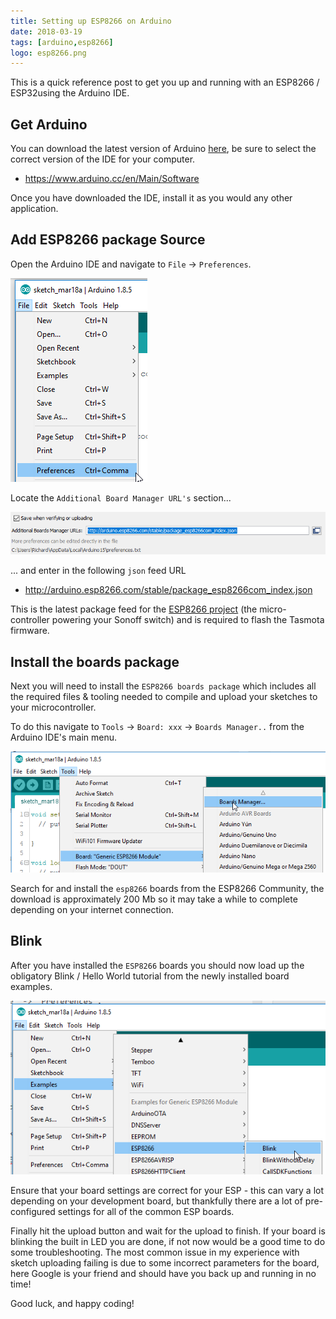 ```yaml
---
title: Setting up ESP8266 on Arduino
date: 2018-03-19
tags: [arduino,esp8266]
logo: esp8266.png
---
```


This is a quick reference post to get you up and running with an ESP8266 / ESP32using the Arduino IDE.

## Get Arduino
You can download the latest version of Arduino [here](https://www.arduino.cc/en/software), be sure to select the correct version of the IDE for your computer.

- https://www.arduino.cc/en/Main/Software

Once you have downloaded the IDE, install it as you would any other application.

## Add ESP8266 package Source
Open the Arduino IDE and navigate to `File` -> `Preferences`.

<img src="./001.png" alt="" />

Locate the `Additional Board Manager URL's` section...

<img src="./002.png" alt="" />

... and enter in the following `json` feed URL

- http://arduino.esp8266.com/stable/package_esp8266com_index.json

This is the latest package feed for the [ESP8266 project](https://github.com/esp8266/Arduino) (the micro-controller powering your Sonoff switch) and is required to flash the Tasmota firmware.

## Install the boards package
Next you will need to install the `ESP8266 boards package` which includes all the required files & tooling needed to compile and upload your sketches to your microcontroller.

To do this navigate to `Tools` -> `Board: xxx` -> `Boards Manager..` from the Arduino IDE's main menu.

<img src="./003.png" alt="" />

Search for and install the `esp8266` boards from the ESP8266 Community, the download is approximately 200 Mb so it may take a while to complete depending on your internet connection.

## Blink
After you have installed the `ESP8266` boards you should now load up the obligatory Blink / Hello World tutorial from the newly installed board examples.

<img src="./004.png" alt="" />

Ensure that your board settings are correct for your ESP - this can vary a lot depending on your development board, but thankfully there are a lot of pre-configured settings for all of the common ESP boards.

Finally hit the upload button and wait for the upload to finish. If your board is blinking the built in LED you are done, if not now would be a good time to do some troubleshooting. The most common issue in my experience with sketch uploading failing is due to some incorrect parameters for the board, here Google is your friend and should have you back up and running in no time!

Good luck, and happy coding!
